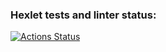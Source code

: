 ### Hexlet tests and linter status:
[![Actions Status](https://github.com/RIP-Peroni/layout-designer-project-56/workflows/hexlet-check/badge.svg)](https://github.com/RIP-Peroni/layout-designer-project-56/actions)